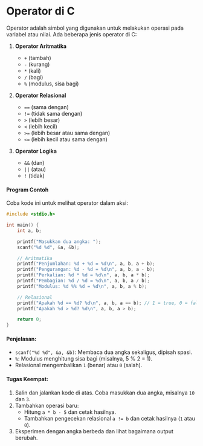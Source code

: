 # Operator di C
Operator adalah simbol yang digunakan untuk melakukan operasi pada variabel atau nilai. Ada beberapa jenis operator di C:

1. **Operator Aritmatika**
   - `+` (tambah)
   - `-` (kurang)
   - `*` (kali)
   - `/` (bagi)
   - `%` (modulus, sisa bagi)

2. **Operator Relasional**
   - `==` (sama dengan)
   - `!=` (tidak sama dengan)
   - `>` (lebih besar)
   - `<` (lebih kecil)
   - `>=` (lebih besar atau sama dengan)
   - `<=` (lebih kecil atau sama dengan)

3. **Operator Logika**
   - `&&` (dan)
   - `||` (atau)
   - `!` (tidak)

#### Program Contoh
Coba kode ini untuk melihat operator dalam aksi:

```c
#include <stdio.h>

int main() {
    int a, b;

    printf("Masukkan dua angka: ");
    scanf("%d %d", &a, &b);

    // Aritmatika
    printf("Penjumlahan: %d + %d = %d\n", a, b, a + b);
    printf("Pengurangan: %d - %d = %d\n", a, b, a - b);
    printf("Perkalian: %d * %d = %d\n", a, b, a * b);
    printf("Pembagian: %d / %d = %d\n", a, b, a / b);
    printf("Modulus: %d %% %d = %d\n", a, b, a % b);

    // Relasional
    printf("Apakah %d == %d? %d\n", a, b, a == b); // 1 = true, 0 = false
    printf("Apakah %d > %d? %d\n", a, b, a > b);

    return 0;
}
```

#### Penjelasan:
- `scanf("%d %d", &a, &b)`: Membaca dua angka sekaligus, dipisah spasi.
- `%`: Modulus menghitung sisa bagi (misalnya, 5 % 2 = 1).
- Relasional mengembalikan `1` (benar) atau `0` (salah).

#### Tugas Keempat:
1. Salin dan jalankan kode di atas. Coba masukkan dua angka, misalnya `10` dan `3`.
2. Tambahkan operasi baru:
   - Hitung `a * b - 5` dan cetak hasilnya.
   - Tambahkan pengecekan relasional `a != b` dan cetak hasilnya (`1` atau `0`).
3. Eksperimen dengan angka berbeda dan lihat bagaimana output berubah.